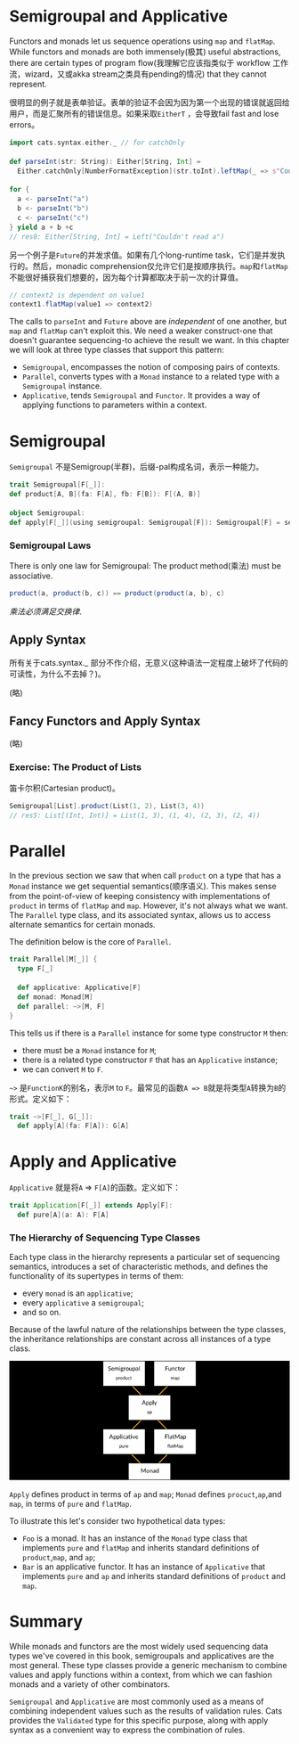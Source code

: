 # Semigroupal and Applicative

Functors and monads let us sequence operations using `map` and `flatMap`. While functors and monads
are both immensely(极其) useful abstractions, there are certain types of program flow(我理解它应该指类似于
workflow 工作流，wizard，又或akka stream之类具有pending的情况) that they cannot represent.

很明显的例子就是表单验证。表单的验证不会因为因为第一个出现的错误就返回给用户，而是汇聚所有的错误信息。如果采取`EitherT`
，会导致fail fast and lose errors。

```scala
import cats.syntax.either._ // for catchOnly

def parseInt(str: String): Either[String, Int] =
  Either.catchOnly[NumberFormatException](str.toInt).leftMap(_ => s"Couldn't read $str")

for {
  a <- parseInt("a")
  b <- parseInt("b")
  c <- parseInt("c")
} yield a + b +c
// res0: Either[String, Int] = Left("Couldn't read a")
```

另一个例子是`Future`的并发求值。如果有几个long-runtime task，它们是并发执行的。然后，monadic
comprehension仅允许它们是按顺序执行。`map`和`flatMap`不能很好捕获我们想要的，因为每个计算都取决于前一次的计算值。

```scala
// context2 is dependent on value1
context1.flatMap(value1 => context2)
```

The calls to `parseInt` and `Future` above are _independent_ of one another, but `map` and `flatMap`
can't exploit this. We need a weaker construct-one that doesn't guarantee sequencing-to achieve the
result we want. In this chapter we will look at three type classes that support this pattern:

- `Semigroupal`, encompasses the notion of composing pairs of contexts.
- `Parallel`, converts types with a `Monad` instance to a related type with a `Semigroupal`
  instance.
- `Applicative`, tends `Semigroupal` and `Functor`. It provides a way of applying functions to
  parameters within a context.

# Semigroupal

`Semigroupal` 不是Semigroup(半群)，后缀-pal构成名词，表示一种能力。

```scala
trait Semigroupal[F[_]]:
def product[A, B](fa: F[A], fb: F[B]): F[(A, B)]

object Semigroupal:
def apply[F[_]](using semigroupal: Semigroupal[F]): Semigroupal[F] = semigroupal
```

### Semigroupal Laws

There is only one law for Semigroupal: The product method(乘法) must be associative.

```scala
product(a, product(b, c)) == product(product(a, b), c)
```

_乘法必须满足交换律_.

## Apply Syntax

所有关于cats.syntax._ 部分不作介绍，无意义(这种语法一定程度上破坏了代码的可读性，为什么不去掉？)。

(略)

## Fancy Functors and Apply Syntax

(略)

### Exercise: The Product of Lists

笛卡尔积(Cartesian product)。

```scala
Semigroupal[List].product(List(1, 2), List(3, 4))
// res5: List[(Int, Int)] = List(1, 3), (1, 4), (2, 3), (2, 4))
```

# Parallel

In the previous section we saw that when call `product` on a type that has a `Monad` instance we get
sequential semantics(顺序语义). This makes sense from the point-of-view of keeping consistency with
implementations of `product` in terms of `flatMap` and `map`. However, it's not always what we want.
The `Parallel` type class, and its associated syntax, allows us to access alternate semantics for
certain monads.

The definition below is the core of `Parallel`.

```scala
trait Parallel[M[_]] {
  type F[_]

  def applicative: Applicative[F]
  def monad: Monad[M]
  def parallel: ~>[M, F]
}
```

This tells us if there is a `Parallel` instance for some type constructor `M` then:

- there must be a `Monad` instance for `M`;
- there is a related type constructor `F` that has an `Applicative` instance;
- we can convert `M` to `F`.

`~>` 是`FunctionK`的别名，表示`M` to `F`。最常见的函数`A => B`就是将类型`A`转换为`B`的形式。定义如下：

```scala
trait ~>[F[_], G[_]]:
  def apply[A](fa: F[A]): G[A]
```

# Apply and Applicative

`Applicative` 就是将`A` => `F[A]`的函数。定义如下：

```scala
trait Application[F[_]] extends Apply[F]:
  def pure[A](a: A): F[A]
```

### The Hierarchy of Sequencing Type Classes

Each type class in the hierarchy represents a particular set of sequencing semantics, introduces a
set of characteristic methods, and defines the functionality of its supertypes in terms of them:

- every `monad` is an `applicative`;
- every `applicative` a `semigroupal`;
- and so on.

Because of the lawful nature of the relationships between the type classes, the inheritance
relationships are constant across all instances of a type class.

![Figure 6.1: Monad type class hierarchy](/img/figure_06_01.png)

`Apply` defines product in terms of `ap` and `map`; `Monad` defines `procuct`,`ap`,and `map`, in
terms of `pure` and `flatMap`.

To illustrate this let's consider two hypothetical data types:

- `Foo` is a monad. It has an instance of the `Monad` type class that implements `pure`
  and `flatMap` and inherits standard definitions of `product`,`map`, and `ap`;
- `Bar` is an applicative functor. It has an instance of `Applicative` that implements `pure`
  and `ap` and inherits standard definitions of `product` and `map`.

# Summary

While monads and functors are the most widely used sequencing data types we've covered in this book,
semigroupals and applicatives are the most general. These type classes provide a generic mechanism
to combine values and apply functions within a context, from which we can fashion monads and a
variety of other combinators.

`Semigroupal` and `Applicative` are most commonly used as a means of combining independent values
such as the results of validation rules. Cats provides the `Validated` type for this specific
purpose, along with apply syntax as a convenient way to express the combination of rules.
